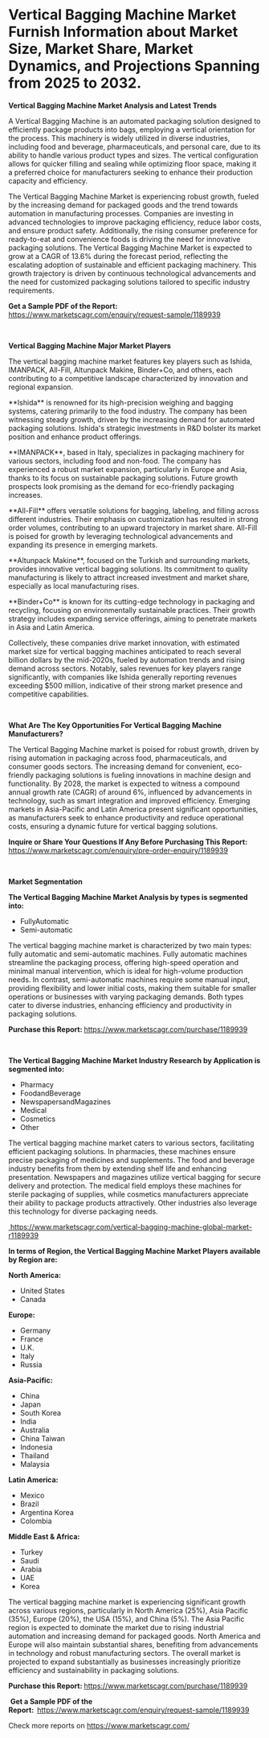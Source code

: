 <p><h1>Vertical Bagging Machine Market Furnish Information about Market Size, Market Share, Market Dynamics, and Projections Spanning from 2025 to 2032.</h1></p><p><strong>Vertical Bagging Machine Market Analysis and Latest Trends</strong></p>
<p><p>A Vertical Bagging Machine is an automated packaging solution designed to efficiently package products into bags, employing a vertical orientation for the process. This machinery is widely utilized in diverse industries, including food and beverage, pharmaceuticals, and personal care, due to its ability to handle various product types and sizes. The vertical configuration allows for quicker filling and sealing while optimizing floor space, making it a preferred choice for manufacturers seeking to enhance their production capacity and efficiency.</p><p>The Vertical Bagging Machine Market is experiencing robust growth, fueled by the increasing demand for packaged goods and the trend towards automation in manufacturing processes. Companies are investing in advanced technologies to improve packaging efficiency, reduce labor costs, and ensure product safety. Additionally, the rising consumer preference for ready-to-eat and convenience foods is driving the need for innovative packaging solutions. The Vertical Bagging Machine Market is expected to grow at a CAGR of 13.6% during the forecast period, reflecting the escalating adoption of sustainable and efficient packaging machinery. This growth trajectory is driven by continuous technological advancements and the need for customized packaging solutions tailored to specific industry requirements.</p></p>
<p><strong>Get a Sample PDF of the Report:&nbsp;</strong> <a href="https://www.marketscagr.com/enquiry/request-sample/1189939?utm_campaign=3198&utm_medium=2&utm_source=Github&utm_content=ia&utm_term=30032025&utm_id=vertical-bagging-machine">https://www.marketscagr.com/enquiry/request-sample/1189939</a></p>
<p>&nbsp;</p>
<p><strong>Vertical Bagging Machine Major Market Players</strong></p>
<p><p>The vertical bagging machine market features key players such as Ishida, IMANPACK, All-Fill, Altunpack Makine, Binder+Co, and others, each contributing to a competitive landscape characterized by innovation and regional expansion.</p><p>**Ishida** is renowned for its high-precision weighing and bagging systems, catering primarily to the food industry. The company has been witnessing steady growth, driven by the increasing demand for automated packaging solutions. Ishida's strategic investments in R&D bolster its market position and enhance product offerings.</p><p>**IMANPACK**, based in Italy, specializes in packaging machinery for various sectors, including food and non-food. The company has experienced a robust market expansion, particularly in Europe and Asia, thanks to its focus on sustainable packaging solutions. Future growth prospects look promising as the demand for eco-friendly packaging increases.</p><p>**All-Fill** offers versatile solutions for bagging, labeling, and filling across different industries. Their emphasis on customization has resulted in strong order volumes, contributing to an upward trajectory in market share. All-Fill is poised for growth by leveraging technological advancements and expanding its presence in emerging markets.</p><p>**Altunpack Makine**, focused on the Turkish and surrounding markets, provides innovative vertical bagging solutions. Its commitment to quality manufacturing is likely to attract increased investment and market share, especially as local manufacturing rises.</p><p>**Binder+Co** is known for its cutting-edge technology in packaging and recycling, focusing on environmentally sustainable practices. Their growth strategy includes expanding service offerings, aiming to penetrate markets in Asia and Latin America.</p><p>Collectively, these companies drive market innovation, with estimated market size for vertical bagging machines anticipated to reach several billion dollars by the mid-2020s, fueled by automation trends and rising demand across sectors. Notably, sales revenues for key players range significantly, with companies like Ishida generally reporting revenues exceeding $500 million, indicative of their strong market presence and competitive capabilities.</p></p>
<p>&nbsp;</p>
<p><strong>What Are The Key Opportunities For Vertical Bagging Machine Manufacturers?</strong></p>
<p><p>The Vertical Bagging Machine market is poised for robust growth, driven by rising automation in packaging across food, pharmaceuticals, and consumer goods sectors. The increasing demand for convenient, eco-friendly packaging solutions is fueling innovations in machine design and functionality. By 2028, the market is expected to witness a compound annual growth rate (CAGR) of around 6%, influenced by advancements in technology, such as smart integration and improved efficiency. Emerging markets in Asia-Pacific and Latin America present significant opportunities, as manufacturers seek to enhance productivity and reduce operational costs, ensuring a dynamic future for vertical bagging solutions.</p></p>
<p><strong>Inquire or Share Your Questions If Any Before Purchasing This Report:</strong> <a href="https://www.marketscagr.com/enquiry/pre-order-enquiry/1189939?utm_campaign=3198&utm_medium=2&utm_source=Github&utm_content=ia&utm_term=30032025&utm_id=vertical-bagging-machine">https://www.marketscagr.com/enquiry/pre-order-enquiry/1189939</a></p>
<p>&nbsp;</p>
<p><strong>Market Segmentation</strong></p>
<p><strong>The Vertical Bagging Machine Market Analysis by types is segmented into:</strong></p>
<p><ul><li>FullyAutomatic</li><li>Semi-automatic</li></ul></p>
<p><p>The vertical bagging machine market is characterized by two main types: fully automatic and semi-automatic machines. Fully automatic machines streamline the packaging process, offering high-speed operation and minimal manual intervention, which is ideal for high-volume production needs. In contrast, semi-automatic machines require some manual input, providing flexibility and lower initial costs, making them suitable for smaller operations or businesses with varying packaging demands. Both types cater to diverse industries, enhancing efficiency and productivity in packaging solutions.</p></p>
<p><strong>Purchase this Report:&nbsp;</strong><a href="https://www.marketscagr.com/purchase/1189939?utm_campaign=3198&utm_medium=2&utm_source=Github&utm_content=ia&utm_term=30032025&utm_id=vertical-bagging-machine">https://www.marketscagr.com/purchase/1189939</a></p>
<p>&nbsp;</p>
<p><strong>The Vertical Bagging Machine Market Industry Research by Application is segmented into:</strong></p>
<p><ul><li>Pharmacy</li><li>FoodandBeverage</li><li>NewspapersandMagazines</li><li>Medical</li><li>Cosmetics</li><li>Other</li></ul></p>
<p><p>The vertical bagging machine market caters to various sectors, facilitating efficient packaging solutions. In pharmacies, these machines ensure precise packaging of medicines and supplements. The food and beverage industry benefits from them by extending shelf life and enhancing presentation. Newspapers and magazines utilize vertical bagging for secure delivery and protection. The medical field employs these machines for sterile packaging of supplies, while cosmetics manufacturers appreciate their ability to package products attractively. Other industries also leverage this technology for diverse packaging needs.</p></p>
<p><a href="https://www.marketscagr.com/vertical-bagging-machine-global-market-r1189939?utm_campaign=3198&utm_medium=2&utm_source=Github&utm_content=ia&utm_term=30032025&utm_id=vertical-bagging-machine">&nbsp;https://www.marketscagr.com/vertical-bagging-machine-global-market-r1189939</a></p>
<p><strong>In terms of Region, the Vertical Bagging Machine Market Players available by Region are:</strong></p>
<p>
    <p> <strong> North America: </strong>
        <ul>
            <li>United States</li>
            <li>Canada</li>
        </ul>
        </p> 
    <p> <strong> Europe: </strong>
        <ul>
            <li>Germany</li>
            <li>France</li>
            <li>U.K.</li>
            <li>Italy</li>
            <li>Russia</li>
        </ul>
        </p> 
    <p> <strong> Asia-Pacific: </strong>
        <ul>
            <li>China</li>
            <li>Japan</li>
            <li>South Korea</li>
            <li>India</li>
            <li>Australia</li>
            <li>China Taiwan</li>
            <li>Indonesia</li>
            <li>Thailand</li>
            <li>Malaysia</li>
        </ul>
        </p> 
    <p> <strong> Latin America: </strong>
        <ul>
            <li>Mexico</li>
            <li>Brazil</li>
            <li>Argentina Korea</li>
            <li>Colombia</li>
        </ul>
        </p> 
    <p> <strong> Middle East & Africa: </strong>
        <ul>
            <li>Turkey</li>
            <li>Saudi</li>
            <li>Arabia</li>
            <li>UAE</li>
            <li>Korea</li>
        </ul>
    </p>
    </p>
<p><p>The vertical bagging machine market is experiencing significant growth across various regions, particularly in North America (25%), Asia Pacific (35%), Europe (20%), the USA (15%), and China (5%). The Asia Pacific region is expected to dominate the market due to rising industrial automation and increasing demand for packaged goods. North America and Europe will also maintain substantial shares, benefiting from advancements in technology and robust manufacturing sectors. The overall market is projected to expand substantially as businesses increasingly prioritize efficiency and sustainability in packaging solutions.</p></p>
<p><strong>Purchase this Report: </strong><a href="https://www.marketscagr.com/purchase/1189939?utm_campaign=3198&utm_medium=2&utm_source=Github&utm_content=ia&utm_term=30032025&utm_id=vertical-bagging-machine">https://www.marketscagr.com/purchase/1189939</a></p>
<p>&nbsp;<strong>Get a Sample PDF of the Report:&nbsp;&nbsp;</strong><a href="https://www.marketscagr.com/enquiry/request-sample/1189939?utm_campaign=3198&utm_medium=2&utm_source=Github&utm_content=ia&utm_term=30032025&utm_id=vertical-bagging-machine">https://www.marketscagr.com/enquiry/request-sample/1189939</a></p>
<p><strong></strong></p>
<p>Check more reports on <a href="https://www.marketscagr.com/?utm_campaign=3198&utm_medium=2&utm_source=Github&utm_content=ia&utm_term=30032025&utm_id=vertical-bagging-machine">https://www.marketscagr.com/</a></p>